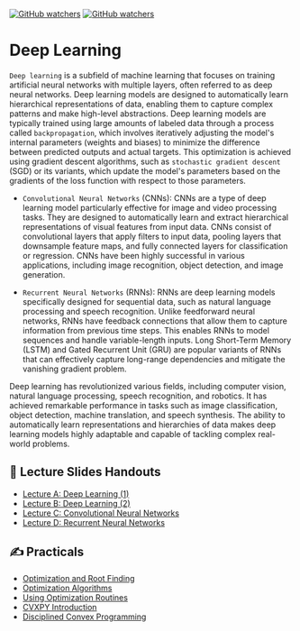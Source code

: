 [![GitHub watchers](https://img.shields.io/badge/tulip--lab-Pattern--Classification-brightgreen)](../README.md)
[![GitHub watchers](https://img.shields.io/badge/Module-Deep--Learning-orange)](README.md)

# Deep Learning

`Deep learning` is a subfield of machine learning that focuses on training artificial neural networks with multiple layers, often referred to as deep neural networks. Deep learning models are designed to automatically learn hierarchical representations of data, enabling them to capture complex patterns and make high-level abstractions. Deep learning models are typically trained using large amounts of labeled data through a process called `backpropagation`, which involves iteratively adjusting the model's internal parameters (weights and biases) to minimize the difference between predicted outputs and actual targets. This optimization is achieved using gradient descent algorithms, such as `stochastic gradient descent` (SGD) or its variants, which update the model's parameters based on the gradients of the loss function with respect to those parameters.

- `Convolutional Neural Networks` (CNNs): CNNs are a type of deep learning model particularly effective for image and video processing tasks. They are designed to automatically learn and extract hierarchical representations of visual features from input data. CNNs consist of convolutional layers that apply filters to input data, pooling layers that downsample feature maps, and fully connected layers for classification or regression. CNNs have been highly successful in various applications, including image recognition, object detection, and image generation.

- `Recurrent Neural Networks` (RNNs): RNNs are deep learning models specifically designed for sequential data, such as natural language processing and speech recognition. Unlike feedforward neural networks, RNNs have feedback connections that allow them to capture information from previous time steps. This enables RNNs to model sequences and handle variable-length inputs. Long Short-Term Memory (LSTM) and Gated Recurrent Unit (GRU) are popular variants of RNNs that can effectively capture long-range dependencies and mitigate the vanishing gradient problem.

Deep learning has revolutionized various fields, including computer vision, natural language processing, speech recognition, and robotics. It has achieved remarkable performance in tasks such as image classification, object detection, machine translation, and speech synthesis. The ability to automatically learn representations and hierarchies of data makes deep learning models highly adaptable and capable of tackling complex real-world problems.

## :notebook_with_decorative_cover: Lecture Slides Handouts

- [Lecture A: Deep Learning (1)](https://github.com/tulip-lab/handouts/blob/main/PR/PR-S09A.pdf)
- [Lecture B: Deep Learning (2)](https://github.com/tulip-lab/handouts/blob/main/PR/PR-S09B.pdf) 
- [Lecture C: Convolutional Neural Networks](https://github.com/tulip-lab/handouts/blob/main/PR/PR-S09C.pdf) 
- [Lecture D: Recurrent Neural Networks](https://github.com/tulip-lab/handouts/blob/main/PR/PR-S09D.pdf) 



## :writing_hand: Practicals

- [Optimization and Root Finding](https://github.com/tulip-lab/flip01/blob/master/F1A-06-OptimizationandRootFinding.ipynb)
- [Optimization Algorithms](https://github.com/tulip-lab/flip01/blob/master/F1A-07-AlgorithmsforOptimization.ipynb)
- [Using Optimization Routines](https://github.com/tulip-lab/flip01/blob/master/F1A-08-UsingOptimizationRoutines.ipynb)
- [CVXPY Introduction](https://github.com/tulip-lab/flip01/blob/master/F1C-00-IntroductionOfCVXPY.ipynb)
- [Disciplined Convex Programming](https://github.com/tulip-lab/flip01/blob/master/F1C-01-DisciplinedConvexProgramming..ipynb)



